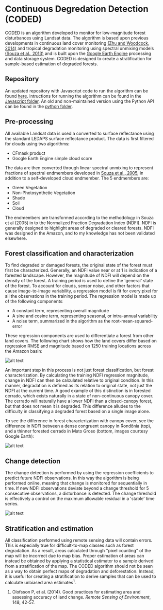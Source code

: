 # Continuous Degredation Detection (CODED)

CODED is an algorithm developed to monitor for low-magnitude forest disturbances using Landsat data. The algorithm is based upon previous developments in continuous land cover monitoring [(Zhu and Woodcock, 2014)](http://www.sciencedirect.com/science/article/pii/S0034425714000248) and tropical degradation monitoring using spectral unmixing models [(Souza et al., 2013)](http://www.mdpi.com/2072-4292/5/11/5493/html) and is built upon the [Google Earth Engine](https://earthengine.google.com/) processing and data storage system. CODED is designed to create a stratification for sample-based estimation of degraded forests. 

## Repository

An updated repository with Javascript code to run the algorithm can be found [here](https://code.earthengine.google.com/?accept_repo=users/bullocke/coded). Intructions for running the algorithm can be found in the [Javascript folder](https://github.com/bullocke/coded/blob/master/javascript/instructions.MD). An old and non-maintained version using the Python API can be found in the [python folder](https://github.com/bullocke/coded/tree/master/python). 

## Pre-processing

All available Landsat data is used a converted to surface reflectance using the standard LEDAPS surface reflectance product. The data is first filtered for clouds using two algorithms: 

  * CFmask product
  * Google Earth Engine simple cloud score

The data are then converted through linear spectral unmixing to represent fractions of spectral endmembers developed in [Souza et al., 2005](http://www.sciencedirect.com/science/article/pii/S0034425705002385), in addition to a self-developed cloud endmember. The 5 endmembers are:

  * Green Vegetation
  * Non-Photosynthetic Vegetation
  * Shade
  * Soil
  * Cloud

The endmembers are transformed according to the methodology in Souza et al (2005) in to the Normalized Fraction Degradation Index (NDFI). NDFI is generally designed to highlight areas of degraded or cleared forests. NDFI was designed in the Amazon, and to my knowledge has not been validated elsewhere.  

## Forest classification and characterization

To find degraded or damaged forests, the original state of the forest must first be characterized. Generally, an NDFI value near or at 1 is indication of a forested landscape. However, the magnitude of NDFI will depend on the density of the forest. A training period is used to define the 'general' state of the forest. To account for clouds, sensor noise, and other factors that cause image-to-image variability, a regression model is fit for every pixel for all the observations in the training period. The regression model is made up of the following components:

  * A constant term, representing overall magnitude
  * A sine and cosine term, representing seasonal, or intra-annual variability 
  * A noise term, summarized in the algorithm as the root-mean-squared-error 

These regression components are used to differentiate a forest from other land covers. The following chart shows how the land covers differ based on regression RMSE and magnitude based on 1250 training locations across the Amazon basin: 

![alt text](https://raw.githubusercontent.com/bullocke/ge-cdd/master/images/NDFI_mag_rmse_training_4.jpg)

An important step in this process is not just forest classification, but forest characterization. By calculating the training NDFI regression magnitude, change in NDFI can then be calculated relative to original condition. In this manner, degradation is defined as its relation to original state, not just the NDFI at the current time. A good example of this distinction is in forested cerrado, which exists naturally in a state of non-continuous canopy cover. The cerrado will naturally have a lower NDFI than a closed-canopy forest, but that does not mean it is degraded. This difference alludes to the difficulty in classifying a degraded forest based on a single image alone. 

To see the difference in forest characterization with canopy cover, see the difference in NDFI between a dense congruent canopy in Rondônia (top), and a thinner forested cerrado in Mato Groso (bottom, images courtesy Google Earth):

![alt text](https://raw.githubusercontent.com/bullocke/ge-cdd/master/images/thick_and_thin_exs.jpg)

## Change detection  

The change detection is performed by using the regression coefficients to predict future NDFI observations. In this way the algorithm is being performed online, meaning that change is monitored for sequentially in time. If new NDFI observations deviate beyond a change threshold for 5 consecutive observations, a disturbance is detected. The change threshold is effectively a control on the maximum allowable residual in a 'stable' time series.  

![alt text](https://raw.githubusercontent.com/bullocke/ge-cdd/master/images/flowchart_March2018.png)

## Stratification and estimation

All classification performed using remote sensing data will contain errors. This is especially true for difficult-to-map classes such as forest degradation. As a result, areas calculated through "pixel counting" of the map will be incorrect due to map bias. Proper estimation of areas can instead be obtained by applying a statistical estimator to a sample derived from a stratification of the map. The CODED algorithm should not be seen as a way to obtain perfect maps of degradation and deforestation. Instead, it is useful for creating a stratification to derive samples that can be used to calculate unbiased area estimates<sup>1</sup>. 

1. Olofsson P, et al. (2014). Good practices for estimating area and assessing accuracy of land change. *Remote Sensing of Environment*, 148, 42-57. 
